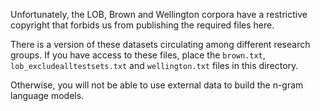 Unfortunately, the LOB, Brown and Wellington corpora have a restrictive
copyright that forbids us from publishing the required files here.

There is a version of these datasets circulating among different research
groups. If you have access to these files, place the `brown.txt`,
`lob_excludealltestsets.txt` and `wellington.txt` files in this directory.

Otherwise, you will not be able to use external data to build the n-gram
language models.
